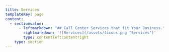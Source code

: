 ```yaml
---
title: Services
templateKey: page
content:
  - sectionvalue:
      - leftmarkdown: "## Call Center Services that fit Your Business."
        rightmarkdown: '![Services](/assets/4icons.png "Services")'
        type: contentleftcontentright
    type: section
---
```


